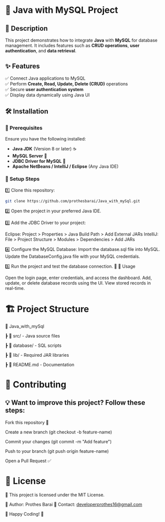 # 🚀 Java with MySQL Project

## 📌 Description  
This project demonstrates how to integrate **Java** with **MySQL** for database management. It includes features such as **CRUD operations**, **user authentication**, and **data retrieval**.

## ✨ Features  
✅ Connect Java applications to MySQL  
✅ Perform **Create, Read, Update, Delete (CRUD)** operations  
✅ Secure **user authentication system**  
✅ Display data dynamically using Java UI  

## 🛠 Installation  

### 📌 Prerequisites  
Ensure you have the following installed:  
- **Java JDK** (Version 8 or later) ☕  
- **MySQL Server** 🐬  
- **JDBC Driver for MySQL** 🔗  
- **Apache NetBeans / IntelliJ / Eclipse** (Any Java IDE)  

### 🔧 Setup Steps  
1️⃣ Clone this repository:  
   ```sh
   git clone https://github.com/prothesbarai/Java_with_mySql.git
```
2️⃣ Open the project in your preferred Java IDE.

3️⃣ Add the JDBC Driver to your project:

Eclipse: Project > Properties > Java Build Path > Add External JARs
IntelliJ: File > Project Structure > Modules > Dependencies > Add JARs

4️⃣ Configure the MySQL Database:
Import the database.sql file into MySQL.
Update the DatabaseConfig.java file with your MySQL credentials.

5️⃣ Run the project and test the database connection. 🎉
🚀 Usage

Open the login page, enter credentials, and access the dashboard.
Add, update, or delete database records using the UI.
View stored records in real-time.

# 🏗 Project Structure
📂 Java_with_mySql

┣ 📁 src/ - Java source files

┣ 📁 database/ - SQL scripts

┣ 📁 lib/ - Required JAR libraries

┣ 📄 README.md - Documentation

# 🤝 Contributing
## 💡 Want to improve this project? Follow these steps:

Fork this repository 🍴

Create a new branch (git checkout -b feature-name)

Commit your changes (git commit -m "Add feature")

Push to your branch (git push origin feature-name)

Open a Pull Request ✅

# 📜 License
📝 This project is licensed under the MIT License.

📌 Author: Prothes Barai
📧 Contact: developerprothes16@gmail.com

🚀 Happy Coding! 🎯

